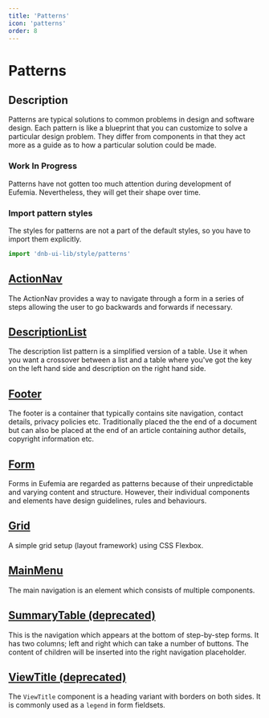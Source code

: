 ```yaml
---
title: 'Patterns'
icon: 'patterns'
order: 8
---
```


# Patterns

## Description

Patterns are typical solutions to common problems in design and software design.
Each pattern is like a blueprint that you can customize to solve a particular design problem.
They differ from components in that they act more as a guide as to how a particular solution could be made.

### Work In Progress

Patterns have not gotten too much attention during development of Eufemia. Nevertheless, they will get their shape over time.

### Import pattern styles

The styles for patterns are not a part of the default styles, so you have to import them explicitly.

```js
import 'dnb-ui-lib/style/patterns'
```

## [ActionNav](/uilib/patterns/action-nav)

The ActionNav provides a way to navigate through a form in a series of steps allowing the user to go backwards and forwards if necessary.

## [DescriptionList](/uilib/patterns/description-list)

The description list pattern is a simplified version of a table. Use it when you want a crossover between a list and a table where you've got the key on the left hand side and description on the right hand side.

<!-- ## [FieldsetDescription (deprecated)](/uilib/patterns/fieldset-description) -->

## [Footer](/uilib/patterns/footer)

The footer is a container that typically contains site navigation, contact details, privacy policies etc.
Traditionally placed the the end of a document but can also be placed at the end of an article containing author details, copyright information etc.

<!-- ## [FormSummaryPage (deprecated)](/uilib/patterns/form-summary) -->

## [Form](/uilib/patterns/form)

Forms in Eufemia are regarded as patterns because of their unpredictable and varying content and structure. However, their individual components and elements have design guidelines, rules and behaviours.

## [Grid](/uilib/patterns/grid)

A simple grid setup (layout framework) using CSS Flexbox.

## [MainMenu](/uilib/patterns/main-menu)

The main navigation is an element which consists of multiple components.

<!-- ## [RangeSlider (deprecated)](/uilib/patterns/range-slider) -->

## [SummaryTable (deprecated)](/uilib/patterns/summary-table)

This is the navigation which appears at the bottom of step-by-step forms. It has two columns; left and right which can take a number of buttons. The content of children will be inserted into the right navigation placeholder.

## [ViewTitle (deprecated)](/uilib/patterns/view-title)

The `ViewTitle` component is a heading variant with borders on both sides. It is commonly used as a `legend` in form fieldsets.
